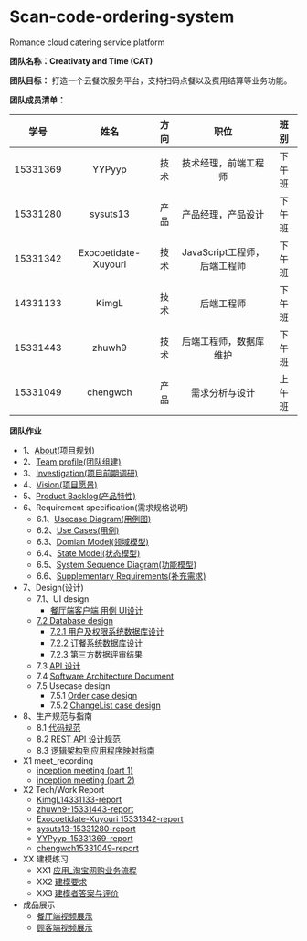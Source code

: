 # Scan-code-ordering-system
Romance cloud catering service platform

**团队名称：Creativaty and Time (CAT)**

**团队目标：** 打造一个云餐饮服务平台，支持扫码点餐以及费用结算等业务功能。

**团队成员清单：**

|    学号    |  姓名  |  方向   |         职位          |  班别  |
| :------: | :--: | :---: | :-----------------: | :--: |
| 15331369 | YYPyyp  |  技术   |     技术经理，前端工程师      | 下午班  |
| 15331280 | sysuts13  |  产品   |      产品经理，产品设计      | 下午班  |
| 15331342 | Exocoetidate-Xuyouri  |  技术   | JavaScript工程师，后端工程师 | 下午班  |
| 14331133 | KimgL |  技术   |        后端工程师        | 下午班  |
| 15331443 | zhuwh9  |  技术   |     后端工程师，数据库维护     | 下午班  |
| 15331049 | chengwch  | 产品 |        需求分析与设计        | 上午班  |

**团队作业**
* 1、[About(项目规划)](https://github.com/SAAD-CAT/Scan-code-ordering-system/blob/master/Documents/project%20planning.md)
* 2、[Team profile(团队组建)](https://github.com/SAAD-CAT/Scan-code-ordering-system/blob/master/Documents/task2_team_profile.md)
* 3、[Investigation(项目前期调研)](https://github.com/SAAD-CAT/Scan-code-ordering-system/blob/master/Documents/product-survey-report.md)
* 4、[Vision(项目愿景)](https://github.com/SAAD-CAT/Scan-code-ordering-system/blob/master/Documents/vision.md)
* 5、[Product Backlog(产品特性)](https://github.com/SAAD-CAT/Scan-code-ordering-system/blob/master/Documents/product_backlog.md)
* 6、Requirement specification(需求规格说明)
  * 6.1、[Usecase Diagram(用例图)](https://github.com/SAAD-CAT/Scan-code-ordering-system/blob/master/Documents/task6_usecase_diagram.md)
  * 6.2、[Use Cases(用例)](https://github.com/SAAD-CAT/Scan-code-ordering-system/blob/master/Documents/use_case.md)
  * 6.3、[Domian Model(领域模型)](https://github.com/SAAD-CAT/Scan-code-ordering-system/blob/master/Documents/task6_domian_model.md)
  * 6.4、[State Model(状态模型)](https://github.com/SAAD-CAT/Scan-code-ordering-system/blob/master/Documents/task6_state_model.md)
  * 6.5、[System Sequence Diagram(功能模型)](https://github.com/SAAD-CAT/Scan-code-ordering-system/blob/master/Documents/task6_System_sequence_diagrams.md)
  * 6.6、[Supplementary Requirements(补充需求)](https://github.com/SAAD-CAT/Scan-code-ordering-system/blob/master/Documents/supple-requirement.md)
* 7、Design(设计)
  * 7.1、UI design
    * [餐厅端客户端 用例 UI设计](https://github.com/SAAD-CAT/Scan-code-ordering-system/blob/master/Documents/UI_design.md)
  * [7.2 Database design](https://github.com/SAAD-CAT/Scan-code-ordering-system/blob/master/Documents/task7_database_design.md)
    * [7.2.1 用户及权限系统数据库设计](https://github.com/SAAD-CAT/Scan-code-ordering-system/blob/master/Documents/task7_database_design.md)
    * [7.2.2 订餐系统数据库设计](https://github.com/SAAD-CAT/Scan-code-ordering-system/blob/master/Documents/task7_database_design.md)
    * 7.2.3 第三方数据评审结果
  * 7.3 [API 设计](https://github.com/SAAD-CAT/Scan-code-ordering-system/blob/master/Documents/API%E8%AF%B4%E6%98%8E%E4%B9%A6.md)
  * 7.4 [Software Architecture Document](https://github.com/SAAD-CAT/Scan-code-ordering-system/blob/master/Documents/software_archit_doc.md)
  * 7.5 Usecase design
    * 7.5.1 [Order case design](https://github.com/SAAD-CAT/Scan-code-ordering-system/blob/master/Documents/order_ucase_design.md)
    * 7.5.2 [ChangeList case design](https://github.com/SAAD-CAT/Scan-code-ordering-system/blob/master/Documents/change_ucase_design.md)
* 8、生产规范与指南
  * 8.1 [代码规范](https://github.com/SAAD-CAT/Scan-code-ordering-system/blob/master/Documents/code_speci.md)
  * 8.2 [REST API 设计规范](https://github.com/SAAD-CAT/Scan-code-ordering-system/blob/master/Documents/rest-api-desn.md)
  * 8.3 [逻辑架构到应用程序映射指南](https://github.com/SAAD-CAT/Scan-code-ordering-system/blob/master/Documents/map_guide.md)
* X1 meet_recording
  * [inception meeting (part 1)](https://github.com/SAAD-CAT/Scan-code-ordering-system/blob/master/Documents/meeting-record.md)
  * [inception meeting (part 2)](https://github.com/SAAD-CAT/Scan-code-ordering-system/blob/master/Documents/meeting-record2.md)
* X2 Tech/Work Report
  * [KimgL14331133-report](https://github.com/SAAD-CAT/Scan-code-ordering-system/blob/master/report/liqiming14331133/14331133_final_report.md)
  * [zhuwh9-15331443-report](http://zhuwh9.xyz/final-report)
  * [Exocoetidate-Xuyouri 15331342-report](https://blog.csdn.net/qq_40127318/article/details/80870517)
  * [sysuts13-15331280-report](https://github.com/SAAD-CAT/Scan-code-ordering-system/blob/master/report/suhantian_15331280/FinalReport.md)
  * [YYPyyp-15331369-report](https://github.com/SAAD-CAT/Scan-code-ordering-system/blob/master/report/yangyupei_15331369/report.md)
  * [chengwch15331049-report](https://github.com/SAAD-CAT/Scan-code-ordering-system/blob/master/report/chengwch_15331049/report.md)
* XX 建模练习
  * XX1 [应用_淘宝网购业务流程](https://github.com/SAAD-CAT/Scan-code-ordering-system/blob/master/Documents/lesson9_XX%E5%BB%BA%E6%A8%A1%E7%BB%83%E4%B9%A0/%E8%BD%AF%E4%BB%B6%E6%8F%8F%E8%BF%B0%E6%96%87%E6%A1%A3.pdf)
  * XX2 [建模要求](https://github.com/SAAD-CAT/Scan-code-ordering-system/tree/master/Documents/lesson9_XX%E5%BB%BA%E6%A8%A1%E7%BB%83%E4%B9%A0)
  * XX3 [建模者答案与评价](https://github.com/SAAD-CAT/Scan-code-ordering-system/blob/master/Documents/lesson9_XX建模练习/建模者答案与评价.md)
* 成品展示
  + [餐厅端视频展示](https://pan.baidu.com/s/14dLHGQEUI7ggo4fIzR5reQ)
  + [顾客端视频展示](https://pan.baidu.com/s/1CH8Ojz0B2JT51SWWu_cSTQ)
